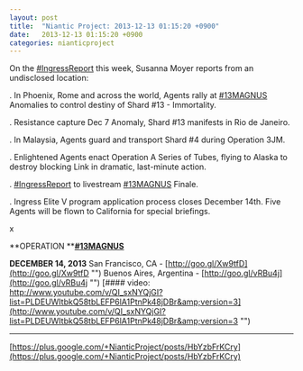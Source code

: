 ```yaml
---
layout: post
title:  "Niantic Project: 2013-12-13 01:15:20 +0900"
date:   2013-12-13 01:15:20 +0900
categories: nianticproject
---
```

On the [#IngressReport](https://plus.google.com/s/%23IngressReport "") this week, Susanna Moyer reports from an undisclosed location:

.	In Phoenix, Rome and across the world, Agents rally at [#13MAGNUS](https://plus.google.com/s/%2313MAGNUS "") Anomalies to control destiny of Shard #13 - Immortality.

.	Resistance capture Dec 7 Anomaly, Shard #13 manifests in Rio de Janeiro.

.	In Malaysia, Agents guard and transport Shard #4 during Operation 3JM.

.	Enlightened Agents enact Operation A Series of Tubes, flying to Alaska to destroy blocking Link in dramatic, last-minute action.

.	[#IngressReport](https://plus.google.com/s/%23IngressReport "") to livestream [#13MAGNUS](https://plus.google.com/s/%2313MAGNUS "") Finale.

.	Ingress Elite V program application process closes December 14th. Five Agents will be flown to California for special briefings.

x

**OPERATION ****[#13MAGNUS](https://plus.google.com/s/%2313MAGNUS "")**

**DECEMBER 14, 2013**
San Francisco, CA - [http://goo.gl/Xw9tfD](http://goo.gl/Xw9tfD "")
Buenos Aires, Argentina - [http://goo.gl/vRBu4j](http://goo.gl/vRBu4j "")
[#### video: http://www.youtube.com/v/QI_sxNYQjGI?list=PLDEUWItbkQ58tbLEFP6lA1PtnPk48jDBr&amp;version=3](http://www.youtube.com/v/QI_sxNYQjGI?list=PLDEUWItbkQ58tbLEFP6lA1PtnPk48jDBr&amp;version=3 "")
- - -
[https://plus.google.com/+NianticProject/posts/HbYzbFrKCry](https://plus.google.com/+NianticProject/posts/HbYzbFrKCry)
